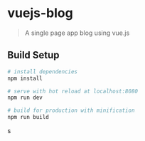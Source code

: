 # vuejs-blog

> A single page app blog using vue.js

## Build Setup

``` bash
# install dependencies
npm install

# serve with hot reload at localhost:8080
npm run dev

# build for production with minification
npm run build

```
s